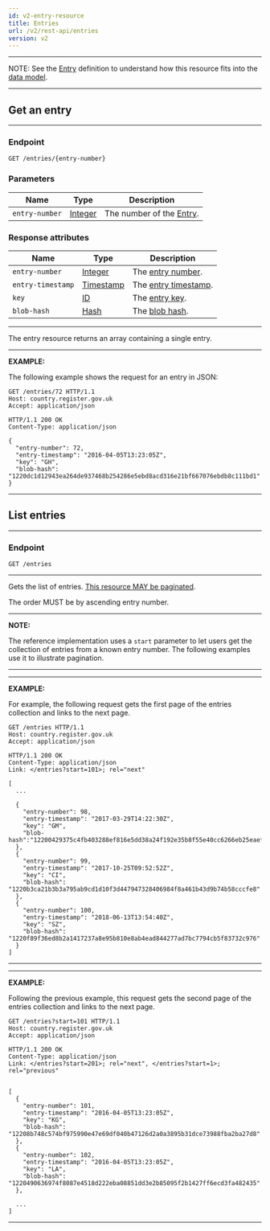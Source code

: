 ```yaml
---
id: v2-entry-resource
title: Entries
url: /v2/rest-api/entries
version: v2
---
```


***
NOTE: See the [Entry](/v2/glossary/entry) definition to understand how this
resource fits into the [data model](/v2/data-model).
***

## Get an entry

***
### Endpoint

```
GET /entries/{entry-number}
```

### Parameters

|Name|Type|Description|
|-|-|-|
|`entry-number`| [Integer](/v2/datatypes/integer)|The number of the [Entry](/v2/glossary/entry).|

### Response attributes

|Name|Type|Description|
|-|-|-|
|`entry-number`| [Integer](/v2/datatypes/integer)|The [entry number](/v2/glossary/entry#number).|
|`entry-timestamp`| [Timestamp](/v2/datatypes/timestamp)|The [entry timestamp](/v2/glossary/entry#timestamp).
|`key`| [ID](/v2/glossary/key#id-type)|The [entry key](/v2/glossary/entry#key).|
|`blob-hash`| [Hash](/v2/datatypes/hash)|The [blob hash](/v2/glossary/entry#blob-references).|
***

The entry resource returns an array containing a single entry.

***
**EXAMPLE:**

The following example shows the request for an entry in JSON:

```http
GET /entries/72 HTTP/1.1
Host: country.register.gov.uk
Accept: application/json
```

```http
HTTP/1.1 200 OK
Content-Type: application/json

{
  "entry-number": 72,
  "entry-timestamp": "2016-04-05T13:23:05Z",
  "key": "GH",
  "blob-hash": "1220dc1d12943ea264de937468b254286e5ebd8acd316e21bf667076ebdb8c111bd1"
}
```
***

## List entries

***
### Endpoint

```
GET /entries
```
***

Gets the list of entries. [This resource MAY be paginated](/v2/rest-api#collection-pagination).

The order MUST be by ascending entry number.

***
**NOTE:**

The reference implementation uses a `start` parameter to let users get the
collection of entries from a known entry number. The following examples use it
to illustrate pagination.
***

***
**EXAMPLE:**

For example, the following request gets the first page of the entries
collection and links to the next page.

```http
GET /entries HTTP/1.1
Host: country.register.gov.uk
Accept: application/json
```

```http
HTTP/1.1 200 OK
Content-Type: application/json
Link: </entries?start=101>; rel="next"

[
  ...

  {
    "entry-number": 98,
    "entry-timestamp": "2017-03-29T14:22:30Z",
    "key": "GM",
    "blob-hash":"12200429375c4fb403288ef816e5dd38a24f192e35b8f55e40cc6266eb25eaef77b1"
  },
  {
    "entry-number": 99,
    "entry-timestamp": "2017-10-25T09:52:52Z",
    "key": "CI",
    "blob-hash": "1220b3ca21b3b3a795ab9cd1d10f3d447947328406984f8a461b43d9b74b58cccfe8"
  },
  {
    "entry-number": 100,
    "entry-timestamp": "2018-06-13T13:54:40Z",
    "key": "SZ",
    "blob-hash": "1220f89f36ed8b2a1417237a8e95b810e8ab4ead844277ad7bc7794cb5f83732c976"
  }
]
```
***

***
**EXAMPLE:**

Following the previous example, this request gets the second page of the
entries collection and links to the next page.

```http
GET /entries?start=101 HTTP/1.1
Host: country.register.gov.uk
Accept: application/json
```

```http
HTTP/1.1 200 OK
Content-Type: application/json
Link: </entries?start=201>; rel="next", </entries?start=1>; rel="previous"


[
  {
    "entry-number": 101,
    "entry-timestamp": "2016-04-05T13:23:05Z",
    "key": "KG",
    "blob-hash": "12208b748c574bf975990e47e69df040b47126d2a0a3895b31dce73988fba2ba27d8"
  },
  {
    "entry-number": 102,
    "entry-timestamp": "2016-04-05T13:23:05Z",
    "key": "LA",
    "blob-hash": "1220490636974f8087e4518d222eba08851dd3e2b85095f2b1427ff6ecd3fa482435"
  },

  ...
]
```
***
